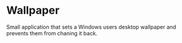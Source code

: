 # Wallpaper

Small application that sets a Windows users desktop wallpaper and prevents them from chaning it back.